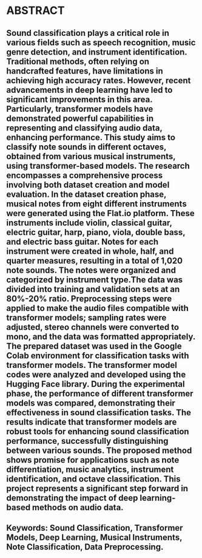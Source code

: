 # ABSTRACT
## Sound classification plays a critical role in various fields such as speech recognition, music genre detection, and instrument identification. Traditional methods, often relying on handcrafted features, have limitations in achieving high accuracy rates. However, recent advancements in deep learning have led to significant improvements in this area. Particularly, transformer models have demonstrated powerful capabilities in representing and classifying audio data, enhancing performance. This study aims to classify note sounds in different octaves, obtained from various musical instruments, using transformer-based models. The research encompasses a comprehensive process involving both dataset creation and model evaluation. In the dataset creation phase, musical notes from eight different instruments were generated using the Flat.io platform. These instruments include violin, classical guitar, electric guitar, harp, piano, viola, double bass, and electric bass guitar. Notes for each instrument were created in whole, half, and quarter measures, resulting in a total of 1,020 note sounds. The notes were organized and categorized by instrument type.The data was divided into training and validation sets at an 80%-20% ratio. Preprocessing steps were applied to make the audio files compatible with transformer models; sampling rates were adjusted, stereo channels were converted to mono, and the data was formatted appropriately. The prepared dataset was used in the Google Colab environment for classification tasks with transformer models. The transformer model codes were analyzed and developed using the Hugging Face library. During the experimental phase, the performance of different transformer models was compared, demonstrating their effectiveness in sound classification tasks. The results indicate that transformer models are robust tools for enhancing sound classification performance, successfully distinguishing between various sounds. The proposed method shows promise for applications such as note differentiation, music analytics, instrument identification, and octave classification. This project represents a significant step forward in demonstrating the impact of deep learning-based methods on audio data.

## Keywords: Sound Classification, Transformer Models, Deep Learning, Musical Instruments, Note Classification, Data Preprocessing.
